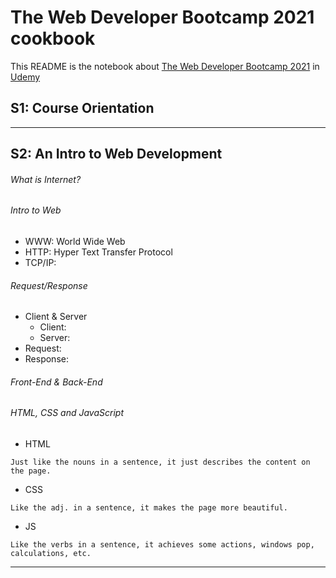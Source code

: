 # The Web Developer Bootcamp 2021 cookbook

This README is the notebook about [The Web Developer Bootcamp 2021](https://www.udemy.com/course/the-web-developer-bootcamp/) in [Udemy](https://www.udemy.com/)

## S1: Course Orientation

---

## S2: An Intro to Web Development

###### What is Internet?


###### Intro to Web
* WWW: World Wide Web
* HTTP: Hyper Text Transfer Protocol
* TCP/IP: 

###### Request/Response
* Client & Server
    - Client:
    - Server:
* Request:
* Response:

###### Front-End & Back-End


###### HTML, CSS and JavaScript
* HTML

```
Just like the nouns in a sentence, it just describes the content on the page.
```

* CSS
```
Like the adj. in a sentence, it makes the page more beautiful.
```
* JS
```
Like the verbs in a sentence, it achieves some actions, windows pop, calculations, etc.
```

---
